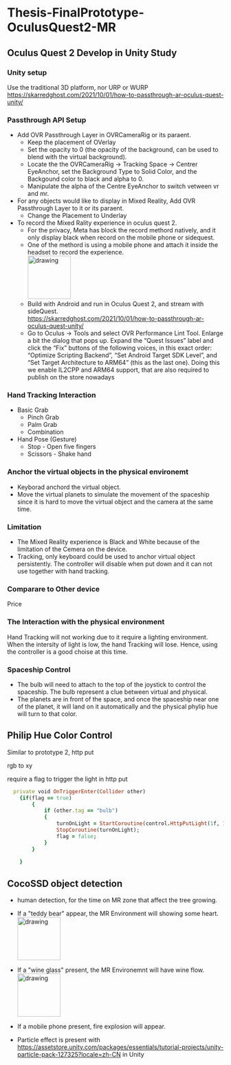 # Thesis-FinalPrototype-OculusQuest2-MR

## Oculus Quest 2 Develop in Unity Study
### Unity setup
Use the traditional 3D platform, nor URP or WURP
https://skarredghost.com/2021/10/01/how-to-passthrough-ar-oculus-quest-unity/
### Passthrough API Setup
* Add OVR Passthrough Layer in OVRCameraRig or its paraent.
  * Keep the placement of OVerlay  
  * Set the opacity to 0 (the opacity of the background, can be used to blend with the virtual background).
  * Locate the the OVRCameraRig -> Tracking Space -> Centrer EyeAnchor, set the Background Type to Solid Color, and the Backgound color to black and alpha to 0.
  * Manipulate the alpha of the Centre EyeAnchor to switch vetween vr and mr.
* For any objects would like to display in Mixed Reality, Add OVR Passthrough Layer to it or its paraent.
  * Change the Placement to Underlay
* To record the Mixed Rality experience in oculus quest 2.
  * For the privacy, Meta has block the record methord natively, and it only display black when record on the mobile phone or sidequest.
  * One of the methord is using a mobile phone and attach it inside the headset to record the experience. <br> <img src="https://user-images.githubusercontent.com/60665347/156825963-d9e56d8d-a956-4eb7-ac1f-b7c44d13bd0b.jpg" alt="drawing" width="100"/>
  * Build with Android and run in Oculus Quest 2, and stream with sideQuest.<br>https://skarredghost.com/2021/10/01/how-to-passthrough-ar-oculus-quest-unity/
  * Go to Oculus -> Tools and select OVR Performance Lint Tool. Enlarge a bit the dialog that pops up. Expand the “Quest Issues” label and click the “Fix” buttons of the following voices, in this exact order: “Optimize Scripting Backend”, “Set Android Target SDK Level”, and “Set Target Architecture to ARM64” (this as the last one). Doing this we enable IL2CPP and ARM64 support, that are also required to publish on the store nowadays
### Hand Tracking Interaction
* Basic Grab
  * Pinch Grab
  * Palm Grab
  * Combination
* Hand Pose (Gesture)
  * Stop - Open five fingers
  * Scissors - Shake hand

###  Anchor the virtual objects in the physical environemt
*  Keyborad anchord the virtual object.
*  Move the virtual planets to simulate the movement of the spaceship since it is hard to move the virtual object and the camera at the same time.
### Limitation 
*  The Mixed Reality experience is Black and White because of the limitation of the Cemera on the device.
*  Tracking, only keyboard could be used to anchor virtual object persistently. The controller will disable when put down and it can not use together with hand tracking.

### Comparare to Other device
Price

### The Interaction with the physical environment
Hand Tracking will not working due to it require a lighting environment. When the intersity of light is low, the hand Tracking will lose. Hence, using the controller is a good choise at this time.



### Spaceship Control
*  The bulb will need to attach to the top of the joystick to control the spaceship. The bulb represent a clue between virtual and physical.
*  The planets are in front of the space, and once the spaceship near one of the planet, it will land on it automatically and the physical phylip hue will turn to that color.




## Philip Hue Color Control

Similar to prototype 2, http put

rgb to xy

require a flag to trigger the light in http put
```ruby
  private void OnTriggerEnter(Collider other)
    {if(flag == true)
        {
            if (other.tag == "bulb")
            {
                turnOnLight = StartCoroutine(control.HttpPutLight(1f, 1f, 1f, 255, true));
                StopCoroutine(turnOnLight);
                flag = false;            
            }
        }
        
    }
```

## CocoSSD object detection
*  human detection, for the time on MR zone that affect the tree growing.
*  If a "teddy bear" appear, the MR Environment will showing some heart. <br/> <img src="https://user-images.githubusercontent.com/60665347/157285082-8bb4b555-f848-456b-be7e-59f51243fb37.jpg" alt="drawing" width="100"/> 
*  If a "wine glass" present, the MR Environemnt will have wine flow. <br/><img src="https://user-images.githubusercontent.com/60665347/157285875-93437da3-8647-43ea-8cdf-64b34475e101.jpg" alt="drawing" width="100"/> 

*  If a mobile phone present, fire explosion will appear.
*  Particle effect is present with https://assetstore.unity.com/packages/essentials/tutorial-projects/unity-particle-pack-127325?locale=zh-CN in Unity
